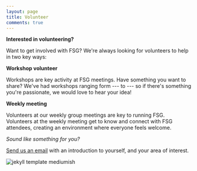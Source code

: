 ```yaml
---
layout: page
title: Volunteer
comments: true
---
```


**Interested in volunteering?**

Want to get involved with FSG? We're always looking for volunteers to help in two key ways:

**Workshop volunteer**

Workshops are key activity at FSG meetings. Have something you want to share? We've had workshops ranging form --- to --- so if there's something you're passionate, we would love to hear your idea!

**Weekly meeting**

Volunteers at our weekly group meetings are key to running FSG. Volunteers at the weekly meeting get to know and connect with FSG attendees, creating an environment where everyone feels welcome.

*Sound like something for you?*

[Send us an email]({{site.baseurl}}/about) with an introduction to yourself, and your area of interest.

![jekyll template mediumish]({{site.baseurl}}/assets/images/theme4.jpg)
